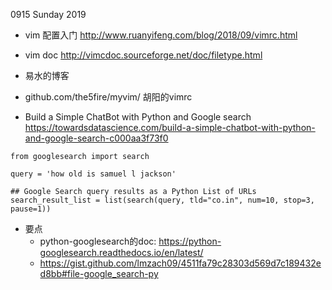 0915 Sunday 2019

- vim 配置入门 http://www.ruanyifeng.com/blog/2018/09/vimrc.html
- vim doc http://vimcdoc.sourceforge.net/doc/filetype.html
- 易水的博客
- github.com/the5fire/myvim/ 胡阳的vimrc

- Build a Simple ChatBot with Python and Google search 
  https://towardsdatascience.com/build-a-simple-chatbot-with-python-and-google-search-c000aa3f73f0

```
from googlesearch import search

query = 'how old is samuel l jackson'

## Google Search query results as a Python List of URLs
search_result_list = list(search(query, tld="co.in", num=10, stop=3, pause=1))
```
- 要点
  + python-googlesearch的doc: https://python-googlesearch.readthedocs.io/en/latest/
  + https://gist.github.com/lmzach09/4511fa79c28303d569d7c189432ed8bb#file-google_search-py
